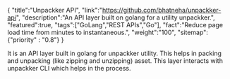 {
    "title":"Unpackker API",
    "link":"https://github.com/bhatneha/unpackker-api",
    "description":"An API layer built on golang for a utility unpackker.",
    "featured":true,
    "tags":["GoLang","REST APIs","Go"],
    "fact":"Reduce page load time from minutes to instantaneous.",
    "weight":"100",
    "sitemap": {"priority" : "0.8"}
}

It is an API layer built in golang for unpackker utility. This helps in packing and unpacking (like zipping and unzipping) asset. This layer interacts with unpackker CLI which helps in the process.
